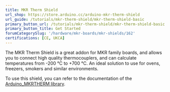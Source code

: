 ```yaml
---
title: MKR Therm Shield
url_shop: https://store.arduino.cc/arduino-mkr-therm-shield
url_guide: /tutorials/mkr-therm-shield/mkr-therm-shield-basic
primary_button_url: /tutorials/mkr-therm-shield/mkr-therm-shield-basic
primary_button_title: Get Started
forumCategorySlug: '/hardware/mkr-boards/mkr-shields/162'
certifications: [CE, UKCA]
---
```


The MKR Therm Shield is a great addon for MKR family boards, and allows you to connect high quality thermocouplers, and can calculate temperatures from -200 °C to +700 °C. An ideal solution to use for ovens, freezers, smokers and similar environments.

To use this shield, you can refer to the documentation of the [Arduino_MKRTHERM library](https://www.arduino.cc/reference/en/libraries/arduino_mkrtherm/).
